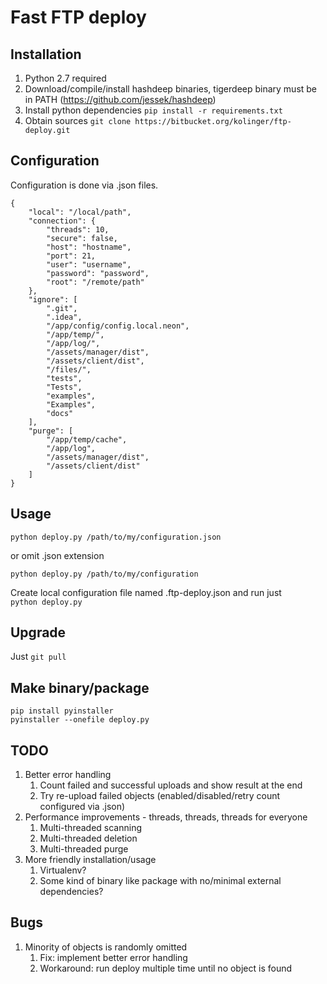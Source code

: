 Fast FTP deploy
===============

Installation
------------

1. Python 2.7 required
2. Download/compile/install hashdeep binaries, tigerdeep binary must be in PATH (https://github.com/jessek/hashdeep)
3. Install python dependencies ``pip install -r requirements.txt``
4. Obtain sources ``git clone https://bitbucket.org/kolinger/ftp-deploy.git``

Configuration
-------------

Configuration is done via .json files.

````
{
    "local": "/local/path",
    "connection": {
        "threads": 10,
        "secure": false,
        "host": "hostname",
        "port": 21,
        "user": "username",
        "password": "password",
        "root": "/remote/path"
    },
    "ignore": [
        ".git",
        ".idea",
        "/app/config/config.local.neon",
        "/app/temp/",
        "/app/log/",
        "/assets/manager/dist",
        "/assets/client/dist",
        "/files/",
        "tests",
        "Tests",
        "examples",
        "Examples",
        "docs"
    ],
    "purge": [
        "/app/temp/cache",
        "/app/log",
        "/assets/manager/dist",
        "/assets/client/dist"
    ]
}
````

Usage
-----

``python deploy.py /path/to/my/configuration.json``

or omit .json extension

``python deploy.py /path/to/my/configuration``

Create local configuration file named .ftp-deploy.json and run just  
``python deploy.py``

Upgrade
-------

Just ```git pull```


Make binary/package
-------------------

``pip install pyinstaller``  
``pyinstaller --onefile deploy.py``


TODO
----

1. Better error handling
    1. Count failed and successful uploads and show result at the end
    2. Try re-upload failed objects (enabled/disabled/retry count configured via .json)
2. Performance improvements - threads, threads, threads for everyone
    1. Multi-threaded scanning
    2. Multi-threaded deletion
    3. Multi-threaded purge
3. More friendly installation/usage
    1. Virtualenv?
    2. Some kind of binary like package with no/minimal external dependencies?

Bugs
----

1. Minority of objects is randomly omitted
    1. Fix: implement better error handling
    2. Workaround: run deploy multiple time until no object is found
